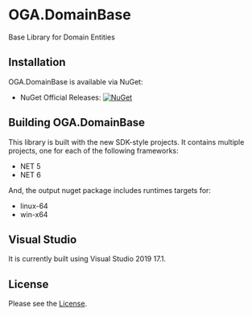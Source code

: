 # OGA.DomainBase
Base Library for Domain Entities

## Installation

OGA.DomainBase is available via NuGet:

* NuGet Official Releases: [![NuGet](https://img.shields.io/nuget/vpre/OGA.DomainBase.svg?label=NuGet)](https://www.nuget.org/packages/OGA.DomainBase)


## Building OGA.DomainBase

This library is built with the new SDK-style projects.
It contains multiple projects, one for each of the following frameworks:
* NET 5
* NET 6

And, the output nuget package includes runtimes targets for:
* linux-64
* win-x64


## Visual Studio

It is currently built using Visual Studio 2019 17.1.

## License

Please see the [License](LICENSE).
